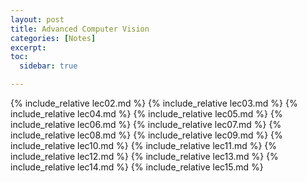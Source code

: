 ```yaml
---
layout: post
title: Advanced Computer Vision
categories: [Notes]
excerpt: 
toc: 
  sidebar: true

---
```


{% include_relative lec02.md %}
{% include_relative lec03.md %}
{% include_relative lec04.md %}
{% include_relative lec05.md %}
{% include_relative lec06.md %}
{% include_relative lec07.md %}
{% include_relative lec08.md %}
{% include_relative lec09.md %}
{% include_relative lec10.md %}
{% include_relative lec11.md %}
{% include_relative lec12.md %}
{% include_relative lec13.md %}
{% include_relative lec14.md %}
{% include_relative lec15.md %}
